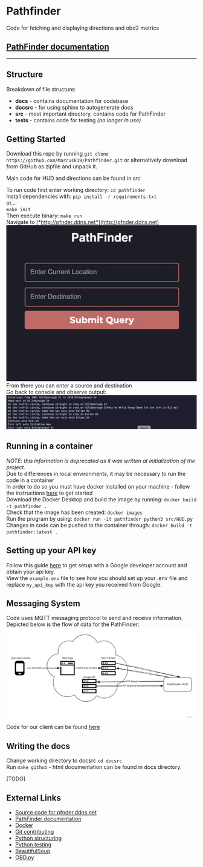 # Pathfinder 
Code for fetching and displaying directions and obd2 metrics <br />

## [PathFinder documentation](https://marcusk19.github.io/PathFinder/pathfinder.html#submodules "read the docs") ## 

---------------

## Structure ##
Breakdown of file structure: <br />
* **docs** - contains documentation for codebase
* **docsrc** - for using sphinx to autogenerate docs
* **src** - most important directory, contains code for PathFinder
* **tests** - contains code for testing *(no longer in use)*


## Getting Started ##

Download this repo by running `git clone https://github.com/Marcusk19/Pathfinder.git`
or alternatively download from GitHub as zipfile and unpack it.

Main code for HUD and directions can be found in *src* 

To run code first enter working directory:
`cd pathfinder` <br />
Install dependencies with:
`pip install -r requirements.txt` <br />
or... <br />
`make init` <br />
Then execute binary:
`make run` <br />
Navigate to [*http://pfnder.ddns.net*](http://pfnder.ddns.net) <br />
![website](readme_images/website.png "pfnder.ddns.net")
From there you can enter a source and destination <br />
Go back to console and observe output: <br />
![output](readme_images/terminal_output.png "terminal output")

## Running in a container ##
*NOTE: this information is deprecated as it was written at initialization of the project.* <br />
Due to differences in local environments, it may be necessary to run the code in a container <br />
In order to do so you must have docker installed on your machine - follow the instructions [here](https://www.docker.com/get-started) to get started <br />
Download the Docker Desktop and build the image by running: `docker build -t pathfinder .` <br />
Check that the image has been created: `docker images` <br />
Run the program by using: `docker run -it pathfinder python3 src/HUD.py` <br />
Changes in code can be pushed to the container through: `docker build -t pathfinder:latest .` <br />

## Setting up your API key ##
Follow this guide [here](https://developers.google.com/maps/documentation/directions/quickstart "Google Directions") to get setup with a Google developer account and obtain your api key.<br />
View the `example.env` file to see how you should set up your .env file and replace `my_api_key` with the api key you received from Google. <br /> 

## Messaging System ##
Code uses MQTT messaging protocol to send and receive information. Depicted below is the flow of data for the PathFinder: <br />
![diagram](readme_images/mqtt.jpg "information flow") <br />
Code for our client can be found [here](https://github.com/Marcusk19/MQTT-web-app "webapp")

## Writing the docs ##
Change working directory to docsrc `cd docsrc` <br />
Run `make github` - html documentation can be found in docs directory. <br />

[TODO]
## External Links ##
* [Source code for pfnder.ddns.net](https://github.com/Marcusk19/MQTT-web-app "webapp")
* [PathFinder documentation](https://marcusk19.github.io/PathFinder/pathfinder.html#submodules "read the docs")
* [Docker](https://docs.docker.com/get-started/ "Getting started")
* [Git contributing](http://www.git-scm.com/book/en/v2/Distributed-Git-Contributing-to-a-Project#Commit-Guidelines "Using git")
* [Python structuring](https://docs.python-guide.org/writing/structure/ "How to structure python code")
* [Python testing](https://docs.python-guide.org/writing/tests/ "How to test your code")
* [BeautifulSoup](https://beautiful-soup-4.readthedocs.io/en/latest/ "BeautifulSoup Documentation")
* [OBD.py](https://python-obd.readthedocs.io/en/latest/ "OBD python library")

